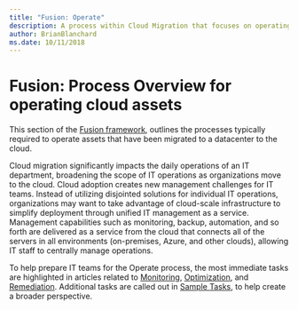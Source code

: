 ```yaml
---
title: "Fusion: Operate"
description: A process within Cloud Migration that focuses on operating assets moved to the cloud
author: BrianBlanchard
ms.date: 10/11/2018
---
```


# Fusion: Process Overview for operating cloud assets

This section of the [Fusion framework](../../overview.md), outlines the processes typically required to operate assets that have been migrated to a datacenter to the cloud.

Cloud migration significantly impacts the daily operations of an IT department, broadening the scope of IT operations as organizations move to the cloud. Cloud adoption creates new management challenges for IT teams. Instead of utilizing disjointed solutions for individual IT operations, organizations may want to take advantage of cloud-scale infrastructure to simplify deployment through unified IT management as a service. Management capabilities such as monitoring, backup, automation, and so forth are delivered as a service from the cloud that connects all of the servers in all environments (on-premises, Azure, and other clouds), allowing IT staff to centrally manage operations.

To help prepare IT teams for the Operate process, the most immediate tasks are highlighted in articles related to [Monitoring](monitor.md), [Optimization](optimize.md), and [Remediation](remediate.md). Additional tasks are called out in [Sample Tasks](sample-tasks.md), to help create a broader perspective.